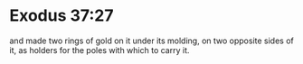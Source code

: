 # Exodus 37:27

and made two rings of gold on it under its molding, on two opposite sides of it, as holders for the poles with which to carry it.
